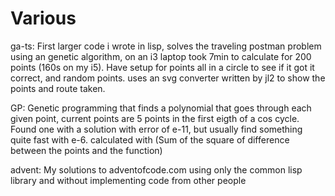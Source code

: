 # Various

ga-ts: 
First larger code i wrote in lisp, solves the traveling postman problem using an genetic algorithm, on an i3 laptop took 7min to calculate for 200 points (160s on my i5). Have setup for points all in a circle to see if it got it correct, and random points.
uses an svg converter written by jl2 to show the points and route taken.

GP:
Genetic programming that finds a polynomial that goes through each given point, current points are 5 points in the first eigth of a cos cycle. Found one with a solution with error of e-11, but usually find something quite fast with e-6. calculated with (Sum of the square of difference between the points and the function)

advent:
My solutions to adventofcode.com 
using only the common lisp library and without implementing code from other people

